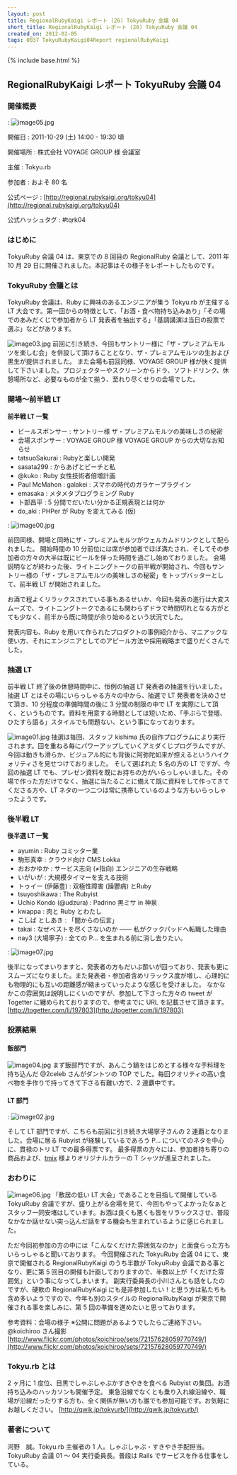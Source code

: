 ```yaml
---
layout: post
title: RegionalRubyKaigi レポート (26) TokyuRuby 会議 04
short_title: RegionalRubyKaigi レポート (26) TokyuRuby 会議 04
created_on: 2012-02-05
tags: 0037 TokyuRubyKaigi04Report regionalRubyKaigi
---
```

{% include base.html %}


## RegionalRubyKaigi レポート TokyuRuby 会議 04

### 開催概要
: ![image05.jpg]({{base}}{{site.baseurl}}/images/0037-TokyuRubyKaigi04Report/image05.jpg)

開催日
: 2011-10-29 (土) 14:00 - 19:30 頃

開催場所
: 株式会社 VOYAGE GROUP 様 会議室

主催
: Tokyu.rb

参加者
: およそ 80 名

公式ページ
: [http://regional.rubykaigi.org/tokyu04](http://regional.rubykaigi.org/tokyu04)

公式ハッシュタグ
: #tqrk04

### はじめに

TokyuRuby 会議 04 は、東京での 8 回目の RegionalRuby 会議として、2011 年 10 月 29 日に開催されました。本記事はその様子をレポートしたものです。

### TokyuRuby 会議とは

TokyuRuby 会議は、Ruby に興味のあるエンジニアが集う Tokyu.rb が主催する LT 大会です。第一回からの特徴として、「お酒・食べ物持ち込みあり」「その場でのあみだくじで参加者から LT 発表者を抽出する」「基調講演は当日の投票で選ぶ」などがあります。

![image03.jpg]({{base}}{{site.baseurl}}/images/0037-TokyuRubyKaigi04Report/image03.jpg)
前回に引き続き、今回もサントリー様に「ザ・プレミアムモルツを楽しむ会」を併設して頂けることとなり、ザ・プレミアムモルツの生および黒生が提供されました。
また会場も前回同様、VOYAGE GROUP 様が快く提供して下さいました。プロジェクターやスクリーンからドラ、ソフトドリンク、休憩場所など、必要なものが全て揃う、至れり尽くせりの会場でした。

### 開場〜前半戦 LT

__前半戦 LT 一覧__

* ビールスポンサー : サントリー様 ザ・プレミアムモルツの美味しさの秘密
* 会場スポンサー : VOYAGE GROUP 様 VOYAGE GROUP からの大切なお知らせ
* tatsuoSakurai : Rubyと楽しい開発
* sasata299 : からあげとビーチと私
* @kuko : Ruby 女性技術者倍増計画
* Paul McMahon : galakei : スマホの時代のガラケープラグイン
* emasaka : メタメタプログラミング Ruby
* 卜部昌平 : 5 分間でだいたい分かる正規表現とは何か
* do_aki : PHPer が Ruby を変えてみる (仮)

: ![image00.jpg]({{base}}{{site.baseurl}}/images/0037-TokyuRubyKaigi04Report/image00.jpg)

前回同様、開場と同時にザ・プレミアムモルツがウェルカムドリンクとして配られました。
開始時間の 10 分前位には席が参加者でほぼ満たされ、そしてその参加者の方々の大半は既にビールを伴った時間を過ごし始めておりました。
会場説明などが終わった後、ライトニングトークの前半戦が開始され、今回もサントリー様の「ザ・プレミアムモルツの美味しさの秘密」をトップバッターとして、前半戦 LT が開始されました。

お酒で程よくリラックスされている事もあるせいか、今回も発表の進行は大変スムーズで、ライトニングトークであるにも関わらずドラで時間切れとなる方がとても少なく、前半から既に時間が余り始めるという状況でした。

発表内容も、Ruby を用いて作られたプロダクトの事例紹介から、マニアックな使い方、それにエンジニアとしてのアピール方法や採用戦略まで盛りだくさんでした。

### 抽選 LT

前半戦 LT 終了後の休憩時間中に、恒例の抽選 LT 発表者の抽選を行いました。
抽選 LT とはその場にいらっしゃる方々の中から、抽選で LT 発表者を決めさせて頂き、10 分程度の準備時間の後に 3 分間の制限の中で LT を実際にして頂く、というものです。資料を用意する時間としては短いため、「手ぶらで登壇、ひたすら語る」スタイルでも問題ない、という事になっております。

![image01.jpg]({{base}}{{site.baseurl}}/images/0037-TokyuRubyKaigi04Report/image01.jpg)
抽選は毎回、スタッフ kishima 氏の自作プログラムにより実行されます。回を重ねる毎にパワーアップしていくアミダくじプログラムですが、今回は動きも滑らか、ビジュアル的にも背後に阿弥陀如来が控えるというハイクォリティさを見せつけておりました。
そして選ばれた 5 名の方の LT ですが、今回の抽選 LT でも、プレゼン資料を既にお持ちの方がいらっしゃいました。その場で作った方だけでなく、抽選に当たることに備えて既に資料をして作ってきてくださる方や、LT ネタの一つ二つは常に携帯しているのような方もいらっしゃったようです。

### 後半戦 LT

__後半選 LT 一覧__

* ayumin : Ruby コミッター業
* 駒形真幸 : クラウド向け CMS Lokka
* おおかゆか : サービス志向 (≠指向) エンジニアの生存戦略
* いがいが : 大規模タイマーを支える技術
* トゥイー (伊藤豊) : 双極性障害 (躁鬱病) とRuby
* tsuyoshikawa : The Rubyist
* Uchio Kondo (@udzura) : Padrino 黒ミサ in 神泉
* kwappa : 肉と Ruby とわたし
* こしば としあき : 「闇からの伝言」
* takai : なぜベストを尽くさないのか ―― 私がクックパッドへ転職した理由
* nay3 (大場寧子) : 全ての P... を生まれる前に消し去りたい。

: ![image07.jpg]({{base}}{{site.baseurl}}/images/0037-TokyuRubyKaigi04Report/image07.jpg)

後半になってまいりますと、発表者の方もだいぶ酔いが回っており、発表も更にスムーズになりました。また発表者・参加者含めリラックス度が増し、心理的にも物理的にも互いの距離感が縮まっていったような感じを受けました。
なかなかこの雰囲気は説明しにくいのですが、参加して下さった方々の tweet が Togetter に纏められておりますので、参考までに URL を記載させて頂きます。
[http://togetter.com/li/197803](http://togetter.com/li/197803)

### 投票結果

#### 飯部門

![image04.jpg]({{base}}{{site.baseurl}}/images/0037-TokyuRubyKaigi04Report/image04.jpg)
まず飯部門ですが、あんこう鍋をはじめとする様々な手料理を持ち込んだ @2celeb さんがダントツの TOP でした。毎回クオリティの高い食べ物を手作りで持ってきて下さる有難い方で、2 連覇中です。

#### LT 部門
: ![image02.jpg]({{base}}{{site.baseurl}}/images/0037-TokyuRubyKaigi04Report/image02.jpg)

そして LT 部門ですが、こちらも前回に引き続き大場寧子さんの 2 連覇となりました。会場に居る Rubyist が経験しているであろう P... についてのネタを中心に、貫禄のトリ LT での最多得票です。
最多得票の方々には、参加者持ち寄りの商品および、[tmix](http://tmix.jp/) 様よりオリジナルカラーの T シャツが進呈されました。

### おわりに

![image06.jpg]({{base}}{{site.baseurl}}/images/0037-TokyuRubyKaigi04Report/image06.jpg)
「敷居の低い LT 大会」であることを目指して開催している TokyuRuby 会議ですが、盛り上がる会場を見て、今回もやってよかったなぁとスタッフ一同安堵はしています。お酒は良くも悪くも皆をリラックスさせ、普段なかなか話せない突っ込んだ話をする機会も生まれているように感じられました。

ただ今回初参加の方の中には「こんなくだけた雰囲気なのか」と面食らった方もいらっしゃると聞いております。
今回開催された TokyuRuby 会議 04 にて、東京で開催される RegionalRubyKaigi のうち半数が TokyuRuby 会議である事となり、更に第 5 回目の開催も計画しておりますので、半数以上が「くだけた雰囲気」という事になってしまいます。
副実行委員長の小川さんとも話をしたのですが、硬軟の RegionalRubyKaigi にも是非参加したい！と思う方は私たちも含め多いようですので、今年も別のスタイルの RegionalRubyKaigi が東京で開催される事を楽しみに、第 5 回の準備を進めたいと思っております。

参考資料：会場の様子  ※公開に問題があるようでしたらご連絡下さい。
@koichiroo さん撮影
[http://www.flickr.com/photos/koichiroo/sets/72157628059770749/](http://www.flickr.com/photos/koichiroo/sets/72157628059770749/)

### Tokyu.rb とは

2 ヶ月に 1 度位、目黒でしゃぶしゃぶかすきやきを食べる Rubyist の集団。お酒持ち込みのハッカソンも開催予定。
東急沿線でなくとも乗り入れ線沿線や、職場が沿線だったりする方も、全く関係が無い方も誰でも参加可能です。お気軽にお越しください。
[http://qwik.jp/tokyurb/](http://qwik.jp/tokyurb/)

### 著者について

河野　誠。Tokyu.rb 主催者の 1 人。しゃぶしゃぶ・すきやき手配担当。TokyuRuby 会議 01 〜 04 実行委員長。普段は Rails でサービスを作る仕事をしている。


